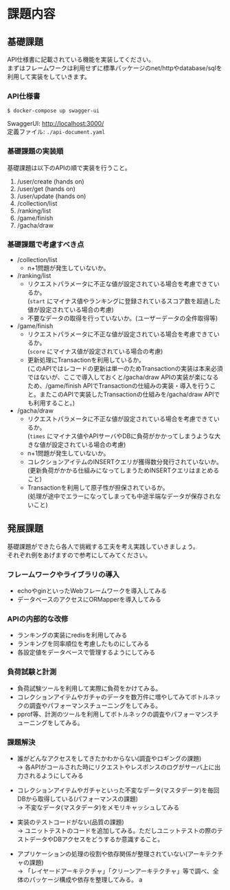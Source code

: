 # 課題内容
## 基礎課題
<p>
API仕様書に記載されている機能を実装してください。<br>
まずはフレームワークは利用せずに標準パッケージのnet/httpやdatabase/sqlを利用して実装をしていきます。
</p>

### API仕様書
```
$ docker-compose up swagger-ui
```
SwaggerUI: <http://localhost:3000/> <br> 
定義ファイル: `./api-document.yaml`<br>

### 基礎課題の実装順
基礎課題は以下のAPIの順で実装を行うこと。
1. /user/create (hands on)
2. /user/get (hands on)
3. /user/update (hands on)
4. /collection/list
5. /ranking/list
6. /game/finish
7. /gacha/draw 

### 基礎課題で考慮すべき点
- /collection/list
  - n+1問題が発生していないか。
- /ranking/list
  - リクエストパラメータに不正な値が設定されている場合を考慮できているか。<br>
    (`start` にマイナス値やランキングに登録されているスコア数を超過した値が設定されている場合の考慮)
  - 不要なデータの取得を行っていないか。(ユーザーデータの全件取得等)
- /game/finish
  - リクエストパラメータに不正な値が設定されている場合を考慮できているか。<br>
    (`score` にマイナス値が設定されている場合の考慮)
  - 更新処理にTransactionを利用しているか。<br>
    (このAPIではレコードの更新は単一のためTransactionの実装は本来必須ではないが、ここで導入しておくと/gacha/draw APIの実装が楽になるため、/game/finish APIでTransactionの仕組みの実装・導入を行うこと。またこのAPIで実装したTransactionの仕組みを/gacha/draw APIでも利用すること。)
- /gacha/draw
  - リクエストパラメータに不正な値が設定されている場合を考慮できているか。<br>
    (`times` にマイナス値やAPIサーバやDBに負荷がかかってしまうような大きな値が設定されている場合の考慮)
  - n+1問題が発生していないか。
  - コレクションアイテムのINSERTクエリが獲得数分発行されていないか。<br>
    (更新負荷がかかる仕組みになってしまうためINSERTクエリはまとめること)
  - Transactionを利用して原子性が担保されているか。<br>
    (処理が途中でエラーになってしまっても中途半端なデータが保存されないこと)

## 発展課題
基礎課題ができたら各人で挑戦する工夫を考え実践していきましょう。<br>
それぞれ例をあげますので参考にしてみてください。

### フレームワークやライブラリの導入
- echoやginといったWebフレームワークを導入してみる
- データベースのアクセスにORMapperを導入してみる

### APIの内部的な改修
- ランキングの実装にredisを利用してみる
- ランキングを同率順位を考慮したものにしてみる
- 各設定値をデータベースで管理するようにしてみる

### 負荷試験と計測
- 負荷試験ツールを利用して実際に負荷をかけてみる。
- コレクションアイテムやガチャのデータを数万件に増やしてみてボトルネックの調査やパフォーマンスチューニングをしてみる。
- pprof等、計測のツールを利用してボトルネックの調査やパフォーマンスチューニングをしてみる。

### 課題解決 
- 誰がどんなアクセスをしてきたかわからない(調査やロギングの課題)<br>
 -> 各APIがコールされた時にリクエストやレスポンスのログがサーバ上に出力されるようにしてみる
 
- コレクションアイテムやガチャといった不変なデータ(マスタデータ)を毎回DBから取得している(パフォーマンスの課題)<br>
 -> 不変なデータ(マスタデータ)をメモリキャッシュしてみる
 
- 実装のテストコードがない(品質の課題)<br>
 -> ユニットテストのコードを追加してみる。ただしユニットテストの際のテストデータやDBアクセスをどうするか意識すること。
 
- アプリケーションの処理の役割や依存関係が整理されていない(アーキテクチャの課題)<br>
 -> 「レイヤードアーキテクチャ」「クリーンアーキテクチャ」等で調べ、全体のパッケージ構成や依存を整理してみる。
a
